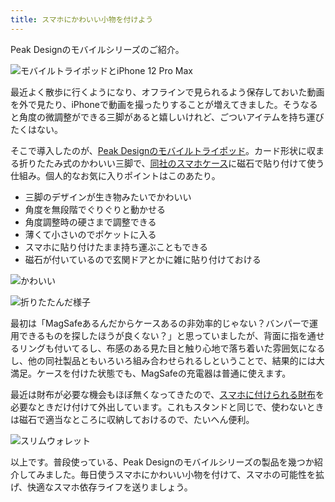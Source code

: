 ```yaml
---
title: スマホにかわいい小物を付けよう
---
```

Peak Designのモバイルシリーズのご紹介。

![](https://lh4.googleusercontent.com/qDFx-Dw3kizT9-GUKrWqPuwqGD9aWH_fU_dBQLJ1p4Q85NubhQVD5LAGKNAdHcSE1odwZu_Tlv0Oxo9wFnY3YorZ_X786qJ_wBRQ3-M77WfNwHrAXizJNKV88pYq1mSCIRaaFvWyzfTrPjiWlGXQajNmDN-q7LasX16Nqln-0vr0L237I_Hzi6tV "モバイルトライポッドとiPhone 12 Pro Max")

最近よく散歩に行くようになり、オフラインで見られるよう保存しておいた動画を外で見たり、iPhoneで動画を撮ったりすることが増えてきました。そうなると角度の微調整ができる三脚があると嬉しいけれど、ごついアイテムを持ち運びたくはない。

そこで導入したのが、[Peak Designのモバイルトライポッド](https://www.amazon.co.jp/dp/B09FRZPLL3)。カード形状に収まる折りたたみ式のかわいい三脚で、[同社のスマホケース](https://www.amazon.co.jp/dp/B09FP3HP7Z?)に磁石で貼り付けて使う仕組み。個人的なお気に入りポイントはこのあたり。

*   三脚のデザインが生き物みたいでかわいい
*   角度を無段階でぐりぐりと動かせる
*   角度調整時の硬さまで調整できる
*   薄くて小さいのでポケットに入る
*   スマホに貼り付けたまま持ち運ぶこともできる
*   磁石が付いているので玄関ドアとかに雑に貼り付けておける

![](https://lh4.googleusercontent.com/iLueIRTJY78Ryrcm66bzP-Ei_qBoU-vxENawQAJn0vJM6jfQU0eT2T4xfQGdgvIpc76DGNtaI8v0n1xG-Vtshpj4gD-ncW3f6AnECRTy91l6RToFxcWNDBtxM8mB9oiAL6Q3p2Xu741jSIVVi-4jvRxYOxIsByraiP4AOJIbUIQUAKLqnVW3KWjZ "かわいい")

![](https://lh4.googleusercontent.com/8fuDvvNGdpgo0_cOsf7G-8QYPqVXkfZnqJ5jq9N16gqlNLTPNSjbd2oD7EYuO6wV1orNNY6QOUGs4CDwaaNVbSBJ3-_uYntaqhgX-r9lWWlBA5T9bvCVKZ6GiGOhjl3BlMoPE17URdi10Kw21NRyi55_PpyH41O7Eu9uq5cW7rFBV8aBXvVLyUu- "折りたたんだ様子")

最初は「MagSafeあるんだからケースあるの非効率的じゃない？バンパーで運用できるものを探したほうが良くない？」と思っていましたが、背面に指を通せるリングも付いてるし、布感のある見た目と触り心地で落ち着いた雰囲気になるし、他の同社製品ともいろいろ組み合わせられるしということで、結果的には大満足。ケースを付けた状態でも、MagSafeの充電器は普通に使えます。

最近は財布が必要な機会もほぼ無くなってきたので、[スマホに付けられる財布](https://www.amazon.co.jp/dp/B09FSGW671)を必要なときだけ付けて外出しています。これもスタンドと同じで、使わないときは磁石で適当なところに収納しておけるので、たいへん便利。

![](https://lh6.googleusercontent.com/7NbJnW90rK4ZkhsgfSg-M60A6kmobkCX9UXZhBuZuRzxgKuZaIPiORyJx_HVjd5aNBxdLUE37sAmrKFekcAYNu9UhraULjtzzpOHWN8jQ6Hddpu83s5PVcMzIGeaCUzXfjwCMK55FCSwbr6OPeqkk1H6d3uPk6cCanq3JpU8pNPtt8HFgvdQ3--k "スリムウォレット")

以上です。普段使っている、Peak Designのモバイルシリーズの製品を幾つか紹介してみました。毎日使うスマホにかわいい小物を付けて、スマホの可能性を拡げ、快適なスマホ依存ライフを送りましょう。
